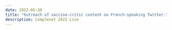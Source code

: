 ```yaml
---
date: 2022-05-30
title: "Outreach of vaccine-critic content on French-speaking Twitter."
description: Complenet 2022 Live
---
```


